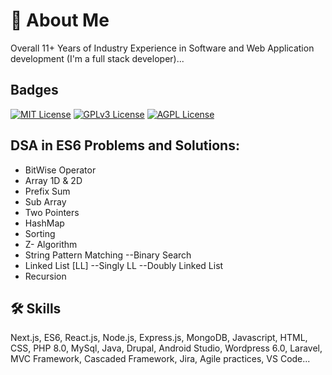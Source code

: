 
# 🚀 About Me

Overall 11+ Years of Industry Experience in Software and Web Application development (I'm a full stack developer)... 


## Badges


[![MIT License](https://img.shields.io/badge/License-MIT-green.svg)](https://choosealicense.com/licenses/mit/)
[![GPLv3 License](https://img.shields.io/badge/License-GPL%20v3-yellow.svg)](https://opensource.org/licenses/)
[![AGPL License](https://img.shields.io/badge/license-AGPL-blue.svg)](http://www.gnu.org/licenses/agpl-3.0)


## DSA in ES6 Problems and Solutions:

- BitWise Operator
- Array 1D & 2D
- Prefix Sum
- Sub Array
- Two Pointers
- HashMap
- Sorting
- Z- Algorithm
- String Pattern Matching
 --Binary Search
- Linked List [LL]
  --Singly LL
  --Doubly Linked List
- Recursion



## 🛠 Skills
Next.js, ES6, React.js, Node.js, Express.js, MongoDB, Javascript, HTML, CSS, PHP 8.0, MySql, Java, Drupal, Android Studio, Wordpress 6.0, Laravel, MVC Framework, Cascaded Framework, Jira, Agile practices, VS Code...  

